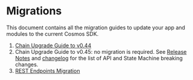 <!--
order: false
parent:
  order: 6
-->

# Migrations

This document contains all the migration guides to update your app and modules to the current Cosmos SDK.

1. [Chain Upgrade Guide to v0.44](./chain-upgrade-guide-044.md)
1. Chain Upgrade Guide to v0.45: no migration is required. See [Release Notes](https://github.com/aliworkshop/terra-sdk/blob/v0.45.0/RELEASE_NOTES.md) and [changelog](https://github.com/aliworkshop/terra-sdk/blob/v0.45.0/CHANGELOG.md) for the list of API and State Machine breaking changes.
1. [REST Endpoints Migration](./rest.md)
